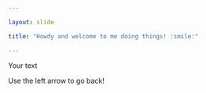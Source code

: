 ```yaml
---

layout: slide

title: "Howdy and welcome to me doing things! :smile:"

---
```


Your text

Use the left arrow to go back!
